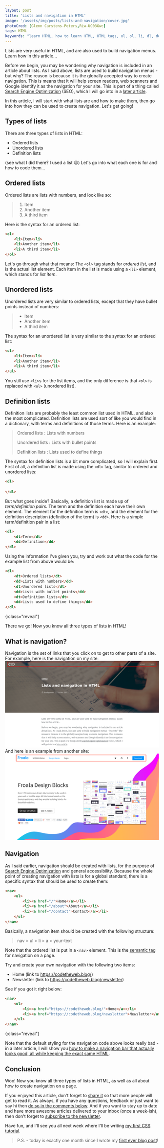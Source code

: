 ```yaml
---
layout: post
title: 'Lists and navigation in HTML'
image: '/assets/img/posts/lists-and-navigation/cover.jpg'
photoCred: [Glenn Carstens-Peters,RLw-UC03Gwc]
tags: HTML
keywords: "learn HTML, how to learn HTML, HTML tags, ul, ol, li, dl, dd, dt, list and navigation, lists, navigation, nav"
---
```

Lists are very useful in HTML, and are also used to build navigation menus. Learn how in this article...

Before we begin, you may be wondering why navigation is included in an article about lists. As I said above, lists are used to build navigation menus - but why? The reason is because it is the globally accepted way to create navigation. This is means that it will help screen readers, web scanners and Google identify it as the navigation for your site. This is part of a thing called [Search Engine Optimization][seo] (SEO), which I will go into in a [later article][seo].

In this article, I will start with what lists are and how to make them, then go into how they can be used to create navigation. Let's get going!

## Types of lists
There are three types of lists in HTML:
- Ordered lists
- Unordered lists
- Definition lists

(see what I did there? I used a list &#128540;) Let's go into what each one is for and how to code them...

## Ordered lists
Ordered lists are lists with numbers, and look like so:
> 1. Item
> 2. Another item
> 3. A third item

Here is the syntax for an ordered list:
```HTML
<ol>
    <li>Item</li>
    <li>Another item</li>
    <li>A third item</li>
</ol>
```

Let's go through what that means: The `<ol>` tag stands for *ordered list*, and is the actual list element. Each item in the list is made using a `<li>` element, which stands for *list item*.

## Unordered lists
Unordered lists are very similar to ordered lists, except that they have bullet points instead of numbers:
> - Item
> - Another item
> - A third item

The syntax for an unordered list is very similar to the syntax for an ordered list:
```HTML
<ul>
    <li>Item</li>
    <li>Another item</li>
    <li>A third item</li>
</ul>
```
You still use `<li>`s for the list items, and the only difference is that `<ol>` is replaced with `<ul>` (unordered list).

## Definition lists
Definition lists are probably the least common list used in HTML, and also the most complicated. Definition lists are used sort of like you would find in a dictionary, with terms and definitions of those terms. Here is an example:
> Ordered lists
> : Lists with numbers
> 
> Unordered lists
> : Lists with bullet points
> 
> Definition lists
> : Lists used to define things

The syntax for definition lists is a bit more complicated, so I will explain first. First of all, a definition list is made using the `<dl>` tag, similar to ordered and unordered lists:
```HTML
<dl>
    
</dl>
```
But what goes inside? Basically, a definition list is made up of *term/definition pairs*. The term and the definition each have their own element. The element for the definition term is `<dt>`, and the element for the definition description (definition of the term) is `<dd>`. Here is a simple term/definition pair in a list:
```HTML
<dl>
    <dt>Term</dt>
    <dd>Definition</dd>
</dl>
```

Using the information I've given you, try and work out what the code for the example list from above would be:

```HTML
<dl>
    <dt>Ordered lists</dt>
    <dd>Lists with numbers</dd>
    <dt>Unordered lists</dt>
    <dd>Lists with bullet points</dd>
    <dt>Definition lists</dt>
    <dd>Lists used to define things</dd>
</dl>
```
{:class="reveal"}

There we go! Now you know all three types of lists in HTML!

## What is navigation?
Navigation is the set of links that you click on to get to other parts of a site. For example, here is the navigation on my site:
![My navigation bar with the Code The Web logo, a Home link and a Tags link][my-nav]
And here is an example from another site:
![A navigation bar with a logo, links to pages, links to social media and a download now button][other-nav]

## Navigation
As I said earlier, navigation should be created with lists, for the purpose of [Search Engine Optimization][seo] and general accessibility. Because the whole point of creating navigation with lists is for a global standard, there is a specific syntax that should be used to create them:
```HTML
<nav>
    <ul>
        <li><a href="/">Home</a></li>
        <li><a href="/about">About</a></li>
        <li><a href="/contact">Contact</a></li>
    </ul>
</nav>
```
Basically, a navigation item should be created with the following structure:
> nav > ul > li > a > your-text

Note that the ordered list is put in a `<nav>` element. This is the [semantic tag][seo-1] for navigation on a page.

Try and create your own navigation with the following two items:
- Home (link to https://codetheweb.blog/)
- Newsletter (link to https://codetheweb.blog/newsletter)

See if you got it right below:
```HTML
<nav>
    <ul>
        <li><a href="https://codetheweb.blog/">Home</a></li>
        <li><a href="https://codetheweb.blog/newsletter">Newsletter</a></li>
    </ul>
</nav>
```
{:class="reveal"}

Note that the default styling for the navigation code above looks really bad - in a later article, I will show you [how to make a navigation bar that actually looks good, all while keeping the exact same HTML][nav-bar-css].

## Conclusion
Woo! Now you know all three types of lists in HTML, as well as all about how to create navigation on a page.

If you enjoyed this article, don't forget to [share it][share] so that more people will get to read it. As always, if you have any questions, feedback or just want to say hi then [do so in the comments below][comments]. And if you want to stay up to date and have more awesome articles delivered to your inbox (once a week-ish), then don't forget to [subscribe to the newsletter][newsletter].

Have fun, and I'll see you all next week where I'll be writing [my first CSS tutorial][css-syntax].

> P.S. - today is exactly one month since I wrote my [first ever blog post][first-post]!



[seo]: {{site.newsletter}}
[seo-1]: {{site.newsletter}}
[nav-bar-css]: {{site.newsletter}}
[css-syntax]: /2017/11/11/css-syntax/
[first-post]: /2017/09/29/welcome/
[my-nav]: /assets/img/posts/lists-and-navigation/my-nav.png
[other-nav]: /assets/img/posts/lists-and-navigation/froala-nav.png
[share]: {{site.share}}
[comments]: {{site.comments}}
[newsletter]: {{site.newsletter}}
